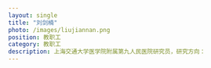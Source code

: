 ```yaml
---
layout: single
title: "刘剑楠"
photo: /images/liujiannan.png
position: 教职工
category: 教职工
description: 上海交通大学医学院附属第九人民医院研究员，研究方向：
---
```


